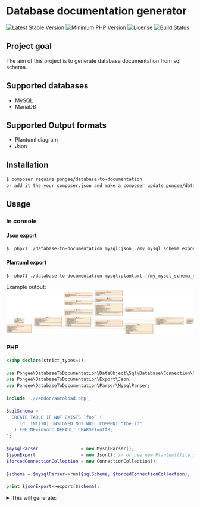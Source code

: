 # Database documentation generator

[![Latest Stable Version](https://img.shields.io/packagist/v/pongee/database-to-documentation.svg)](https://packagist.org/packages/pongee/database-to-documentation)
[![Minimum PHP Version](https://img.shields.io/badge/php-%3E%3D%207.1-8892BF.svg)](https://php.net/)
[![License](https://img.shields.io/github/license/pongee/database-to-documentation)](https://github.com/pongee/database-to-documentation/blob/master/LICENSE)
[![Build Status](https://travis-ci.org/pongee/database-to-documentation.svg?branch=master)](https://travis-ci.org/pongee/database-to-documentation)

## Project goal
The aim of this project is to generate database documentation from sql schema.

## Supported databases
- MySQL
- MariaDB

## Supported Output formats
- Plantuml diagram
- Json

## Installation
```bash
$ composer require pongee/database-to-documentation
or add it the your composer.json and make a composer update pongee/database-to-documentation.
```
## Usage
### In console
#### Json export

```bash
$  php71 ./database-to-documentation mysql:json ./my_mysql_schema_export.sql
```

#### Plantuml export
```bash
$  php71 ./database-to-documentation mysql:plantuml ./my_mysql_schema_export.sql
```
Example output:
![Example output](img/example_plantuml1.png?raw=true "Schema")

### PHP
```php
<?php declare(strict_types=1);

use Pongee\DatabaseToDocumentation\DataObject\Sql\Database\Connection\ConnectionCollection;
use Pongee\DatabaseToDocumentation\Export\Json;
use Pongee\DatabaseToDocumentation\Parser\MysqlParser;

include './vendor/autoload.php';

$sqlSchema = '
  CREATE TABLE IF NOT EXISTS `foo` (
    `id` INT(10) UNSIGNED NOT NULL COMMENT "The id"
   ) ENGINE=innodb DEFAULT CHARSET=utf8;
';

$mysqlParser                = new MysqlParser();
$jsonExport                 = new Json(); // or use new Plantuml(file_get_contents(__DIR__ . '/src/Template/Plantuml/v1.twig'));
$forcedConnectionCollection = new ConnectionCollection();

$schema = $mysqlParser->run($sqlSchema, $forcedConnectionCollection);

print $jsonExport->export($schema);
```

<details>
  <summary>This will generate:</summary>
  <div>
    <pre>
{
    "tables": {
        "foo": {
            "columns": [
                {
                    "name": "id",
                    "type": "INT",
                    "typeParameters": [
                        "10"
                    ],
                    "otherParameters": "UNSIGNED NOT NULL",
                    "comment": "The id"
                }
            ],
            "indexs": {
                "simple": [],
                "spatial": [],
                "fulltext": [],
                "unique": []
            },
            "primaryKey": []
        }
    },
    "connections": []
}
    <pre>
   <div>
</details>
